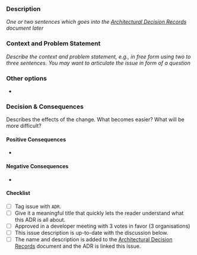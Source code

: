 

### Description
*One or two sentences which goes into the [Architectural Decision Records](../ADRs.md) document
later*

### Context and Problem Statement
*Describe the context and problem statement, e.g., in free form using two to three sentences. You
may want to articulate the issue in form of a question*

### Other options

 - 

### Decision & Consequences
Describes the effects of the change. What becomes easier? What will be more difficult?

#### Positive Consequences

 - 

#### Negative Consequences

 - 

#### Checklist
- [ ] Tag issue with `ADR`.
- [ ] Give it a meaningful title that quickly lets the reader understand what this ADR is all about.
- [ ] Approved in a developer meeting with 3 votes in favor (3 organisations)
- [ ] This issue description is up-to-date with the discussion below.
- [ ] The name and description is added to the 
      [Architectural Decision Records](../ADRs.md) document and the ADR is linked this issue.
